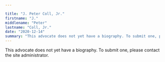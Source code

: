 ```yaml
---

title: "J. Peter Coll, Jr."
firstname: "J."
middlename: "Peter"
lastname: "Coll, Jr."
date: "2020-12-14"
summary: "This advocate does not yet have a biography. To submit one, please contact the site administrator."
---
```

This advocate does not yet have a biography. To submit one, please contact the site administrator.

